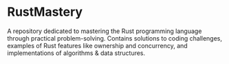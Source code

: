 # RustMastery
A repository dedicated to mastering the Rust programming language through practical problem-solving. Contains solutions to coding challenges, examples of Rust features like ownership and concurrency, and implementations of algorithms &amp; data structures.

